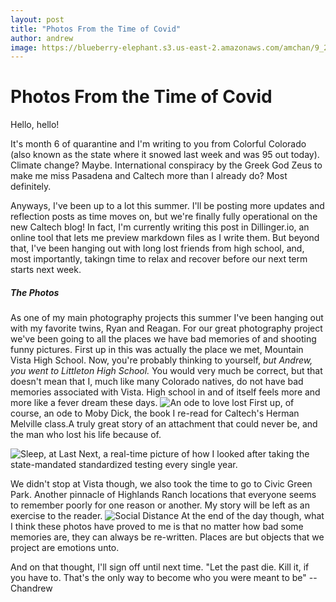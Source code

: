 ```yaml
---
layout: post
title: "Photos From the Time of Covid"
author: andrew
image: https://blueberry-elephant.s3.us-east-2.amazonaws.com/amchan/9_20/20200809-IMG_3799.jpg
---
```


# Photos From the Time of Covid
Hello, hello!

It's month 6 of quarantine and I'm writing to you from Colorful Colorado (also known as the state where it snowed last week and was 95 out today). Climate change? Maybe. International conspiracy by the Greek God Zeus to make me miss Pasadena and Caltech more than I already do? Most definitely.

Anyways, I've been up to a lot this summer. I'll be posting more updates and reflection posts as time moves on, but we're finally fully operational on the new Caltech blog! In fact, I'm currently writing this post in Dillinger.io, an online tool that lets me preview markdown files as I write them. But beyond that, I've been hanging out with long lost friends from high school, and, most importantly, takingn time to relax and recover before our next term starts next week. 
##### The Photos
As one of my main photography projects this summer I've been hanging out with my favorite twins, Ryan and Reagan. For our great photography project we've been going to all the places we have bad memories of and shooting funny pictures. First up in this was actually the place we met, Mountain Vista High School.
Now, you're probably thinking to yourself, *but Andrew, you went to Littleton High School.* You would very much be correct, but that doesn't mean that I, much like many Colorado natives, do not have bad memories associated with Vista. High school in and of itself feels more and more like a fever dream these days. 
![An ode to love lost](https://blueberry-elephant.s3.us-east-2.amazonaws.com/amchan/9_20/20200809-IMG_3799.jpg)
First up, of course, an ode to Moby Dick, the book I re-read for Caltech's Herman Melville class.A truly great story of an attachment that could never be, and the man who lost his life because of.

![Sleep, at Last](https://blueberry-elephant.s3.us-east-2.amazonaws.com/amchan/9_20/20200809-DSC_0682.jpg)
Next, a real-time picture of how I looked after taking the state-mandated standardized testing every single year.

We didn't stop at Vista though, we also took the time to go to Civic Green Park. Another pinnacle of Highlands Ranch locations that everyone seems to remember poorly for one reason or another. My story will be left as an exercise to the reader.
![Social Distance](https://blueberry-elephant.s3.us-east-2.amazonaws.com/amchan/9_20/20200809-IMG_3939.jpg)
At the end of the day though, what I think these photos have proved to me is that no matter how bad some memories are, they can always be re-written. Places are but objects that we project are emotions unto. 

And on that thought, I'll sign off until next time.
"Let the past die. Kill it, if you have to. That's the only way to become who you were meant to be" 
-- Chandrew
